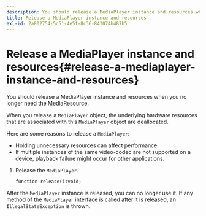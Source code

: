 ```yaml
---
description: You should release a MediaPlayer instance and resources when you no longer need the MediaResource.
title: Release a MediaPlayer instance and resources
exl-id: 2a802754-5c51-4e5f-8c36-843074b487b5
---
```

# Release a MediaPlayer instance and resources{#release-a-mediaplayer-instance-and-resources}

You should release a MediaPlayer instance and resources when you no longer need the MediaResource.

When you release a `MediaPlayer` object, the underlying hardware resources that are associated with this `MediaPlayer` object are deallocated.

Here are some reasons to release a `MediaPlayer`:

* Holding unnecessary resources can affect performance. 
* If multiple instances of the same video-codec are not supported on a device, playback failure might occur for other applications.

1. Release the `MediaPlayer`.

   ```
   function release():void;
   ```

After the `MediaPlayer` instance is released, you can no longer use it. If any method of the `MediaPlayer` interface is called after it is released, an `IllegalStateException` is thrown.
